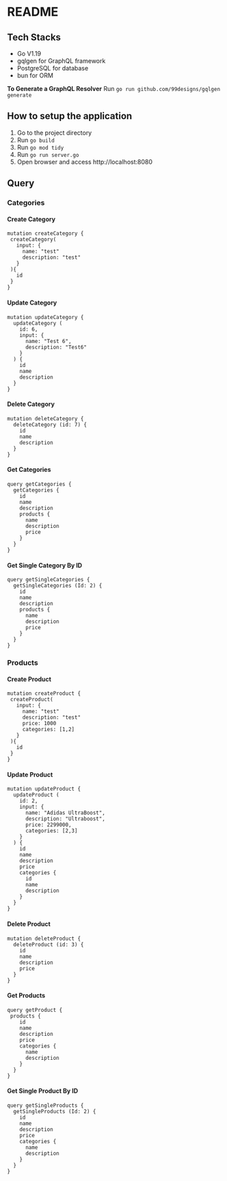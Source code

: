 # README

## Tech Stacks
- Go V1.19
- gqlgen for GraphQL framework
- PostgreSQL for database
- bun for ORM

**To Generate a GraphQL Resolver**
Run `go run github.com/99designs/gqlgen generate`

## How to setup the application
1. Go to the project directory
2. Run `go build`
3. Run `go mod tidy`
4. Run `go run server.go`
5. Open browser and access http://localhost:8080

## Query
### Categories
#### Create Category
```
mutation createCategory {
 createCategory(
   input: {
     name: "test"
     description: "test"
   }
 ){
   id
 }
}
```

#### Update Category
```
mutation updateCategory {
  updateCategory (
    id: 6,
    input: {
      name: "Test 6",
      description: "Test6"
    }
  ) {
    id
    name
    description
  }
}
```

#### Delete Category
```
mutation deleteCategory {
  deleteCategory (id: 7) {
    id
    name
    description
  }
}
```

#### Get Categories
```
query getCategories {
  getCategories {
    id
    name
    description
    products {
      name
      description
      price
    }
  }
}
```

#### Get Single Category By ID
```
query getSingleCategories {
  getSingleCategories (Id: 2) {
    id
    name
    description
    products {
      name
      description
      price
    }
  }
}
```

### Products
#### Create Product
```
mutation createProduct {
 createProduct(
   input: {
     name: "test"
     description: "test"
     price: 1000
     categories: [1,2]
   }
 ){
   id
 }
}
```

#### Update Product
```
mutation updateProduct {
  updateProduct (
    id: 2,
    input: {
      name: "Adidas UltraBoost",
      description: "Ultraboost",
      price: 2299000,
      categories: [2,3]
    }
  ) {
    id
    name
    description
    price
    categories {
      id
      name
      description
    }
  }
}
```

#### Delete Product
```
mutation deleteProduct {
  deleteProduct (id: 3) {
    id
    name
    description
    price
  }
}
```

#### Get Products
```
query getProduct {
 products {
    id
    name
    description
    price
    categories {
      name
      description
    }
  }
}
```

#### Get Single Product By ID
```
query getSingleProducts {
  getSingleProducts (Id: 2) {
    id
    name
    description
    price
    categories {
      name
      description
    }
  }
}
```